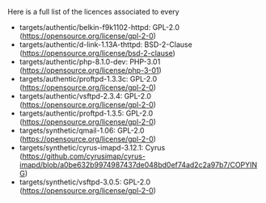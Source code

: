 Here is a full list of the licences associated to every 

* targets/authentic/belkin-f9k1102-httpd: GPL-2.0 (https://opensource.org/license/gpl-2-0)
* targets/authentic/d-link-1.13A-thttpd: BSD-2-Clause (https://opensource.org/license/bsd-2-clause)
* targets/authentic/php-8.1.0-dev: PHP-3.01 (https://opensource.org/license/php-3-01)
* targets/authentic/proftpd-1.3.3c: GPL-2.0 (https://opensource.org/license/gpl-2-0)
* targets/authentic/vsftpd-2.3.4: GPL-2.0 (https://opensource.org/license/gpl-2-0)
* targets/authentic/proftpd-1.3.5: GPL-2.0 (https://opensource.org/license/gpl-2-0)
* targets/synthetic/qmail-1.06: GPL-2.0 (https://opensource.org/license/gpl-2-0)
* targets/synthetic/cyrus-imapd-3.12.1: Cyrus (https://github.com/cyrusimap/cyrus-imapd/blob/a0be632b9974987437de048bd0ef74ad2c2a97b7/COPYING)
* targets/synthetic/vsftpd-3.0.5: GPL-2.0 (https://opensource.org/license/gpl-2-0)
